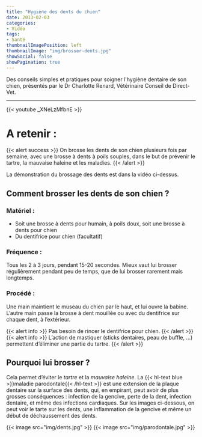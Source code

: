 ```yaml
---
title: "Hygiène des dents du chien"
date: 2013-02-03
categories:
- Vidéo
tags:
- Santé
thumbnailImagePosition: left
thumbnailImage: "img/brosser-dents.jpg"
showSocial: false
showPagination: true
---
```


Des conseils simples et pratiques pour soigner l'hygiène dentaire de son chien, présentés par le Dr Charlotte Renard, Vétérinaire Conseil de Direct-Vet.

<!--more-->

---

{{< youtube _XNeLzMfbnE >}}

# A retenir : 
{{< alert success >}}
On brosse les dents de son chien plusieurs fois par semaine, avec une brosse à dents à poils souples, dans le but de prévenir le tartre, la mauvaise haleine et les maladies.
{{< /alert >}}

La démonstration du brossage des dents est dans la vidéo ci-dessus. 

## Comment brosser les dents de son chien ?

### Matériel : 
-	Soit une brosse à dents pour humain, à poils doux, soit une brosse à dents pour chien
-	Du dentifrice pour chien (facultatif)
### Fréquence : 
Tous les 2 à 3 jours, pendant 15-20 secondes.
Mieux vaut lui brosser régulièrement pendant peu de temps, que de lui brosser rarement mais longtemps.
### Procédé :
Une main maintient le museau du chien par le haut, et lui ouvre la babine. L’autre main passe la brosse à dent mouillée ou avec du dentifrice sur chaque dent, à l’extérieur. 

{{< alert info >}}
Pas besoin de rincer le dentifrice pour chien.
{{< /alert >}}
{{< alert info >}}
L’action de mastiquer (sticks dentaires, peau de buffle, …) permettent d’éliminer une partie du tartre.
{{< /alert >}}

## Pourquoi lui brosser ?

Cela permet d’éviter le *tartre* et la *mauvaise haleine*.
La {{< hl-text blue >}}maladie parodontale{{< /hl-text >}} est une extension de la plaque dentaire sur la surface des dents, qui, en empirant, peut avoir de plus grosses conséquences : infection de la gencive, perte de la dent, infection dentaire, et même des infections cardiaques.
Sur les images ci-dessous, on peut voir le tarte sur les dents, une inflammation de la gencive et même un début de déchaussement des dents.

{{< image src="img/dents.jpg" >}}
{{< image src="img/parodontale.jpg" >}}
